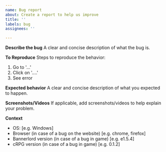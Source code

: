 ```yaml
---
name: Bug report
about: Create a report to help us improve
title: ''
labels: bug
assignees: ''

---
```


**Describe the bug**
A clear and concise description of what the bug is.

**To Reproduce**
Steps to reproduce the behavior:
1. Go to '...'
2. Click on '....'
3. See error

**Expected behavior**
A clear and concise description of what you expected to happen.

**Screenshots/Videos**
If applicable, add screenshots/videos to help explain your problem.

**Context**
 - OS: [e.g. Windows]
 - Browser (in case of a bug on the website) [e.g. chrome, firefox]
 - Bannerlord version (in case of a bug in game) [e.g. e1.5.4]
 - cRPG version (in case of a bug in game) [e.g. 0.1.2]
